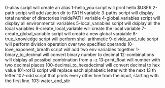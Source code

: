 0-alias script will create an alias
1-hello_you script will print hello $USER
2-path script will add /action dir to PATH variable
3-paths script will display total number of directories insidePATH variable
4-global_variables script will display all environmental variables
5-local_variables script will dsiplay all the local variables
6-create_local_variable will create the local variable
7-create_global_variable script will create a new global varaiable
8-true_knowledge script will perform shell arithmetic
9-divide_and_rule script will perform division operation over two specified operands
10-love_exponent_breath script will add two env variables together
1-binary_to_decimal will convert binary number to decimal
12-combinations will dsiplay all possibel combination from  a -z
13-print_float will number with two decimal places
100-decimal_to_hexadecimal will convert decimal to hex value
101-rot13 script will replace each alphabetic letter with the next 13 th letter
102-odd script that prints every other line from the input, starting with the first line.
103-water_and_stir
